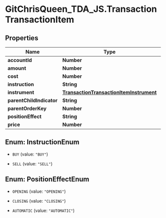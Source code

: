 # GitChrisQueen_TDA_JS.TransactionTransactionItem

## Properties
Name | Type | Description | Notes
------------ | ------------- | ------------- | -------------
**accountId** | **Number** |  | [optional] 
**amount** | **Number** |  | [optional] 
**cost** | **Number** |  | [optional] 
**instruction** | **String** |  | [optional] 
**instrument** | [**TransactionTransactionItemInstrument**](TransactionTransactionItemInstrument.md) |  | [optional] 
**parentChildIndicator** | **String** |  | [optional] 
**parentOrderKey** | **Number** |  | [optional] 
**positionEffect** | **String** |  | [optional] 
**price** | **Number** |  | [optional] 


<a name="InstructionEnum"></a>
## Enum: InstructionEnum


* `BUY` (value: `"BUY"`)

* `SELL` (value: `"SELL"`)




<a name="PositionEffectEnum"></a>
## Enum: PositionEffectEnum


* `OPENING` (value: `"OPENING"`)

* `CLOSING` (value: `"CLOSING"`)

* `AUTOMATIC` (value: `"AUTOMATIC"`)




